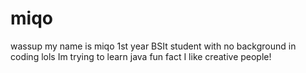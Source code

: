 # miqo

wassup my name is miqo 
1st year BSIt student with no background in coding lols 
Im trying to learn java 
fun fact I like creative people!
